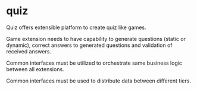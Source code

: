 # quiz
Quiz offers extensible platform to create quiz like games.

Game extension needs to have capability to generate questions (static or dynamic), correct answers to generated questions and validation of received answers.

Common interfaces must be utilized to orchestrate same business logic between all extensions.

Common interfaces must be used to distribute data between different tiers.

